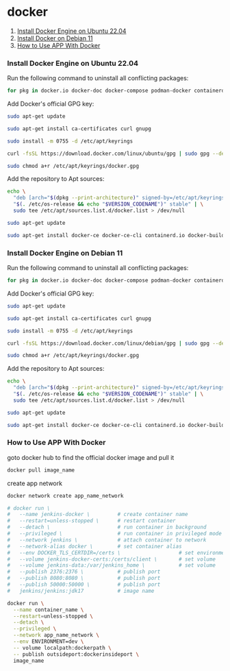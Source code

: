 # docker


1. [Install Docker Engine on Ubuntu 22.04](#install-docker-engine-on-ubuntu-22-04)
2. [Install Docker on Debian 11](#install-docker-engine-on-debian-11)
3. [How to Use APP With Docker](#how-to-use-app-with-docker)

### Install Docker Engine on Ubuntu 22.04

Run the following command to uninstall all conflicting packages:
```bash
for pkg in docker.io docker-doc docker-compose podman-docker containerd runc; do sudo apt-get remove $pkg; done
```
Add Docker's official GPG key:
```bash
sudo apt-get update
```
```bash
sudo apt-get install ca-certificates curl gnupg
```
```bash
sudo install -m 0755 -d /etc/apt/keyrings
```
```bash
curl -fsSL https://download.docker.com/linux/ubuntu/gpg | sudo gpg --dearmor -o /etc/apt/keyrings/docker.gpg
```
```bash
sudo chmod a+r /etc/apt/keyrings/docker.gpg
```


Add the repository to Apt sources:
```bash
echo \
  "deb [arch="$(dpkg --print-architecture)" signed-by=/etc/apt/keyrings/docker.gpg] https://download.docker.com/linux/ubuntu \
  "$(. /etc/os-release && echo "$VERSION_CODENAME")" stable" | \
  sudo tee /etc/apt/sources.list.d/docker.list > /dev/null
```
```bash
sudo apt-get update
```
```bash
sudo apt-get install docker-ce docker-ce-cli containerd.io docker-buildx-plugin docker-compose-plugin
```

### Install Docker Engine on Debian 11
Run the following command to uninstall all conflicting packages:
```bash
for pkg in docker.io docker-doc docker-compose podman-docker containerd runc; do sudo apt-get remove $pkg; done
```
Add Docker's official GPG key:
```bash
sudo apt-get update
```
```bash
sudo apt-get install ca-certificates curl gnupg
```
```bash
sudo install -m 0755 -d /etc/apt/keyrings
```
```bash
curl -fsSL https://download.docker.com/linux/debian/gpg | sudo gpg --dearmor -o /etc/apt/keyrings/docker.gpg
```
```bash
sudo chmod a+r /etc/apt/keyrings/docker.gpg
```
Add the repository to Apt sources:
```bash
echo \
  "deb [arch="$(dpkg --print-architecture)" signed-by=/etc/apt/keyrings/docker.gpg] https://download.docker.com/linux/debian \
  "$(. /etc/os-release && echo "$VERSION_CODENAME")" stable" | \
  sudo tee /etc/apt/sources.list.d/docker.list > /dev/null
```
```bash
sudo apt-get update
```
```bash
sudo apt-get install docker-ce docker-ce-cli containerd.io docker-buildx-plugin docker-compose-plugin
```
### How to Use APP With Docker
goto docker hub to find the official docker image
and pull it
```bash
docker pull image_name
```

create app network
```bash
docker network create app_name_network
```
```bash
# docker run \
#   --name jenkins-docker \         # create container name
#   --restart=unless-stopped \      # restart container
#   --detach \                      # run container in background
#   --privileged \                  # run container in privileged mode
#   --network jenkins \             # attach container to network
#   --network-alias docker \        # set container alias
#   --env DOCKER_TLS_CERTDIR=/certs \                   # set environment
#   --volume jenkins-docker-certs:/certs/client \       # set volume
#   --volume jenkins-data:/var/jenkins_home \           # set volume
#   --publish 2376:2376 \           # publish port
#   --publish 8080:8080 \           # publish port
#   --publish 50000:50000 \         # publish port
#   jenkins/jenkins:jdk17           # image name 
```
```bash
docker run \
  --name container_name \
  --restart=unless-stopped \
  --detach \
  --privileged \
  --network app_name_network \
  --env ENVIRONMENT=dev \
  -- volume localpath:dockerpath \
  -- publish outsideport:dockerinsideport \
  image_name
```